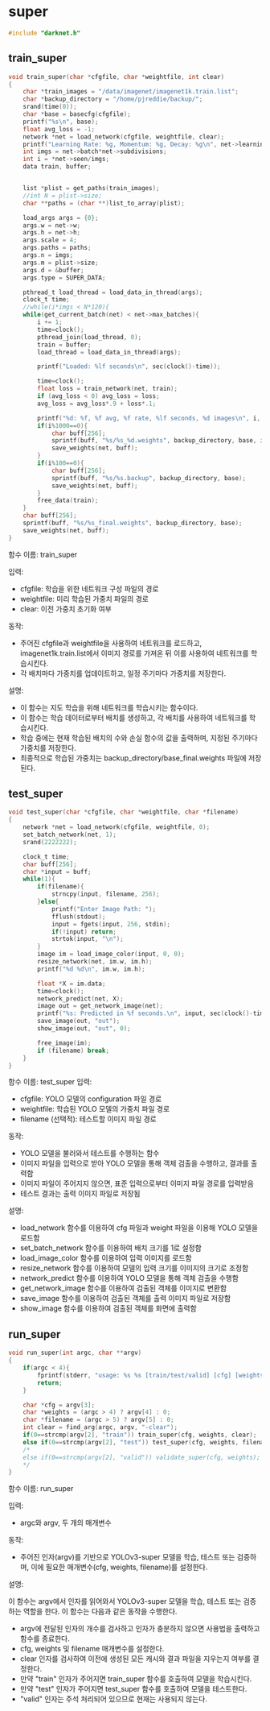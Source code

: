 # super

```c
#include "darknet.h"
```

## train\_super

```c
void train_super(char *cfgfile, char *weightfile, int clear)
{
    char *train_images = "/data/imagenet/imagenet1k.train.list";
    char *backup_directory = "/home/pjreddie/backup/";
    srand(time(0));
    char *base = basecfg(cfgfile);
    printf("%s\n", base);
    float avg_loss = -1;
    network *net = load_network(cfgfile, weightfile, clear);
    printf("Learning Rate: %g, Momentum: %g, Decay: %g\n", net->learning_rate, net->momentum, net->decay);
    int imgs = net->batch*net->subdivisions;
    int i = *net->seen/imgs;
    data train, buffer;


    list *plist = get_paths(train_images);
    //int N = plist->size;
    char **paths = (char **)list_to_array(plist);

    load_args args = {0};
    args.w = net->w;
    args.h = net->h;
    args.scale = 4;
    args.paths = paths;
    args.n = imgs;
    args.m = plist->size;
    args.d = &buffer;
    args.type = SUPER_DATA;

    pthread_t load_thread = load_data_in_thread(args);
    clock_t time;
    //while(i*imgs < N*120){
    while(get_current_batch(net) < net->max_batches){
        i += 1;
        time=clock();
        pthread_join(load_thread, 0);
        train = buffer;
        load_thread = load_data_in_thread(args);

        printf("Loaded: %lf seconds\n", sec(clock()-time));

        time=clock();
        float loss = train_network(net, train);
        if (avg_loss < 0) avg_loss = loss;
        avg_loss = avg_loss*.9 + loss*.1;

        printf("%d: %f, %f avg, %f rate, %lf seconds, %d images\n", i, loss, avg_loss, get_current_rate(net), sec(clock()-time), i*imgs);
        if(i%1000==0){
            char buff[256];
            sprintf(buff, "%s/%s_%d.weights", backup_directory, base, i);
            save_weights(net, buff);
        }
        if(i%100==0){
            char buff[256];
            sprintf(buff, "%s/%s.backup", backup_directory, base);
            save_weights(net, buff);
        }
        free_data(train);
    }
    char buff[256];
    sprintf(buff, "%s/%s_final.weights", backup_directory, base);
    save_weights(net, buff);
}
```

함수 이름: train\_super

입력:

* cfgfile: 학습을 위한 네트워크 구성 파일의 경로
* weightfile: 미리 학습된 가중치 파일의 경로
* clear: 이전 가중치 초기화 여부

동작:&#x20;

* 주어진 cfgfile과 weightfile을 사용하여 네트워크를 로드하고, imagenet1k.train.list에서 이미지 경로를 가져온 뒤 이를 사용하여 네트워크를 학습시킨다.&#x20;
* 각 배치마다 가중치를 업데이트하고, 일정 주기마다 가중치를 저장한다.

설명:&#x20;

* 이 함수는 지도 학습을 위해 네트워크를 학습시키는 함수이다.&#x20;
* 이 함수는 학습 데이터로부터 배치를 생성하고, 각 배치를 사용하여 네트워크를 학습시킨다.&#x20;
* 학습 중에는 현재 학습된 배치의 수와 손실 함수의 값을 출력하며, 지정된 주기마다 가중치를 저장한다.&#x20;
* 최종적으로 학습된 가중치는 backup\_directory/base\_final.weights 파일에 저장된다.



## test\_super

```c
void test_super(char *cfgfile, char *weightfile, char *filename)
{
    network *net = load_network(cfgfile, weightfile, 0);
    set_batch_network(net, 1);
    srand(2222222);

    clock_t time;
    char buff[256];
    char *input = buff;
    while(1){
        if(filename){
            strncpy(input, filename, 256);
        }else{
            printf("Enter Image Path: ");
            fflush(stdout);
            input = fgets(input, 256, stdin);
            if(!input) return;
            strtok(input, "\n");
        }
        image im = load_image_color(input, 0, 0);
        resize_network(net, im.w, im.h);
        printf("%d %d\n", im.w, im.h);

        float *X = im.data;
        time=clock();
        network_predict(net, X);
        image out = get_network_image(net);
        printf("%s: Predicted in %f seconds.\n", input, sec(clock()-time));
        save_image(out, "out");
        show_image(out, "out", 0);

        free_image(im);
        if (filename) break;
    }
}
```

함수 이름: test\_super 입력:

* cfgfile: YOLO 모델의 configuration 파일 경로
* weightfile: 학습된 YOLO 모델의 가중치 파일 경로
* filename (선택적): 테스트할 이미지 파일 경로

동작:

* YOLO 모델을 불러와서 테스트를 수행하는 함수
* 이미지 파일을 입력으로 받아 YOLO 모델을 통해 객체 검출을 수행하고, 결과를 출력함
* 이미지 파일이 주어지지 않으면, 표준 입력으로부터 이미지 파일 경로를 입력받음
* 테스트 결과는 출력 이미지 파일로 저장됨

설명:

* load\_network 함수를 이용하여 cfg 파일과 weight 파일을 이용해 YOLO 모델을 로드함
* set\_batch\_network 함수를 이용하여 배치 크기를 1로 설정함
* load\_image\_color 함수를 이용하여 입력 이미지를 로드함
* resize\_network 함수를 이용하여 모델의 입력 크기를 이미지의 크기로 조정함
* network\_predict 함수를 이용하여 YOLO 모델을 통해 객체 검출을 수행함
* get\_network\_image 함수를 이용하여 검출된 객체를 이미지로 변환함
* save\_image 함수를 이용하여 검출된 객체를 출력 이미지 파일로 저장함
* show\_image 함수를 이용하여 검출된 객체를 화면에 출력함



## run\_super

```c
void run_super(int argc, char **argv)
{
    if(argc < 4){
        fprintf(stderr, "usage: %s %s [train/test/valid] [cfg] [weights (optional)]\n", argv[0], argv[1]);
        return;
    }

    char *cfg = argv[3];
    char *weights = (argc > 4) ? argv[4] : 0;
    char *filename = (argc > 5) ? argv[5] : 0;
    int clear = find_arg(argc, argv, "-clear");
    if(0==strcmp(argv[2], "train")) train_super(cfg, weights, clear);
    else if(0==strcmp(argv[2], "test")) test_super(cfg, weights, filename);
    /*
    else if(0==strcmp(argv[2], "valid")) validate_super(cfg, weights);
    */
}
```

함수 이름: run\_super

입력:&#x20;

* argc와 argv, 두 개의 매개변수

동작:&#x20;

* 주어진 인자(argv)를 기반으로 YOLOv3-super 모델을 학습, 테스트 또는 검증하며, 이에 필요한 매개변수(cfg, weights, filename)를 설정한다.

설명:&#x20;

이 함수는 argv에서 인자를 읽어와서 YOLOv3-super 모델을 학습, 테스트 또는 검증하는 역할을 한다. 이 함수는 다음과 같은 동작을 수행한다.

* argv에 전달된 인자의 개수를 검사하고 인자가 충분하지 않으면 사용법을 출력하고 함수를 종료한다.
* cfg, weights 및 filename 매개변수를 설정한다.
* clear 인자를 검사하여 이전에 생성된 모든 캐시와 결과 파일을 지우는지 여부를 결정한다.
* 만약 "train" 인자가 주어지면 train\_super 함수를 호출하여 모델을 학습시킨다.
* 만약 "test" 인자가 주어지면 test\_super 함수를 호출하여 모델을 테스트한다.
* "valid" 인자는 주석 처리되어 있으므로 현재는 사용되지 않는다.

